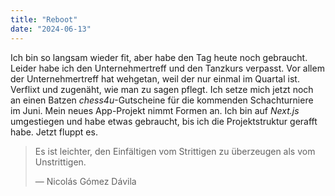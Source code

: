 ```yaml
---
title: "Reboot"
date: "2024-06-13"
---
```


Ich bin so langsam wieder fit, aber habe den Tag heute noch gebraucht. Leider habe ich den Unternehmertreff und den Tanzkurs verpasst. Vor allem der Unternehmertreff hat wehgetan, weil der nur einmal im Quartal ist. Verflixt und zugenäht, wie man zu sagen pflegt. Ich setze mich jetzt noch an einen Batzen _chess4u_-Gutscheine für die kommenden Schachturniere im Juni. Mein neues App-Projekt nimmt Formen an. Ich bin auf _Next.js_ umgestiegen und habe etwas gebraucht, bis ich die Projektstruktur gerafft habe. Jetzt fluppt es.

> Es ist leichter, den Einfältigen vom Strittigen zu überzeugen als vom Unstrittigen.
>
> — Nicolás Gómez Dávila
